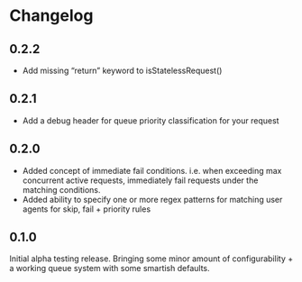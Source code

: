 # Changelog

## 0.2.2

* Add missing “return” keyword to isStatelessRequest()

## 0.2.1

* Add a debug header for queue priority classification for your request

## 0.2.0

* Added concept of immediate fail conditions. i.e. when exceeding max concurrent active requests, immediately fail requests under the matching conditions.
* Added ability to specify one or more regex patterns for matching user agents for skip, fail + priority rules

## 0.1.0

Initial alpha testing release. Bringing some minor amount of configurability + a working queue system with some smartish defaults.
